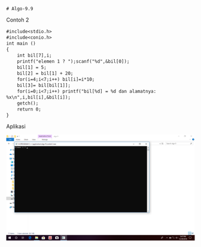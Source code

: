     # Algo-9.9
Contoh 2


    #include<stdio.h>
    #include<conio.h>
    int main ()
    {
        int bil[7],i;
        printf("elemen 1 ? ");scanf("%d",&bil[0]);
        bil[1] = 5;
        bil[2] = bil[1] + 20;
        for(i=4;i<7;i++) bil[i]=i*10;
        bil[3]= bil[bil[1]];
        for(i=0;i<7;i++) printf("bil[%d] = %d dan alamatnya: %x\n",i,bil[i],&bil[i]);
        getch();
        return 0;
    }
    
  Aplikasi
  
  ![img](https://github.com/muhammadyusufalfaqih/Algo-9.9/blob/master/contoh%202%20img.png)
